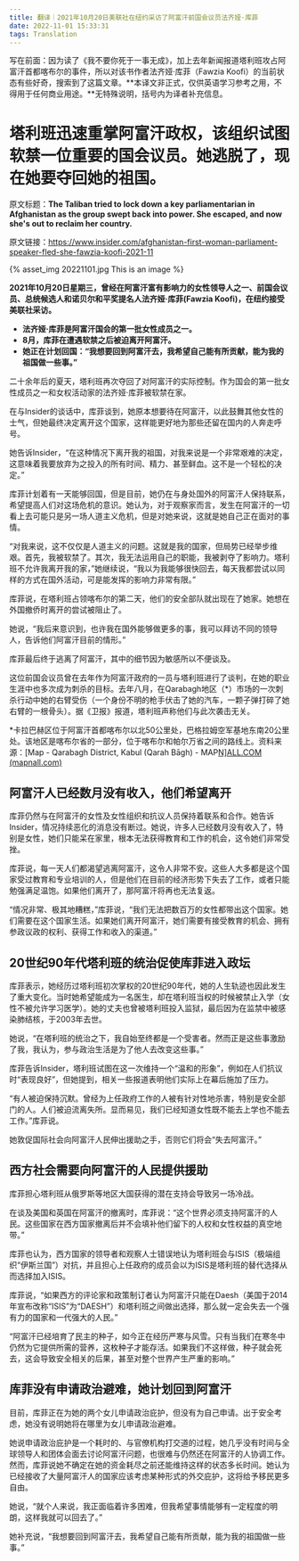 ```yaml
---
title: 翻译｜2021年10月20日美联社在纽约采访了阿富汗前国会议员法齐娅·库菲
date: 2022-11-01 15:33:31
tags: Translation
---
```


写在前面：因为读了《我不要你死于一事无成》，加上去年新闻报道塔利班攻占阿富汗首都喀布尔的事件，所以对该书作者法齐娅·库菲（Fawzia Koofi）的当前状态有些好奇，搜索到了这篇文章。**本译文非正式，仅供英语学习参考之用，不得用于任何商业用途。**无特殊说明，括号内为译者补充信息。

 

# 塔利班迅速重掌阿富汗政权，该组织试图软禁一位重要的国会议员。她逃脱了，现在她要夺回她的祖国。

原文标题：**The Taliban tried to lock down a key parliamentarian in Afghanistan as the group swept back into power. She escaped, and now she's out to reclaim her country.**

原文链接：https://www.insider.com/afghanistan-first-woman-parliament-speaker-fled-she-fawzia-koofi-2021-11

{% asset_img 20221101.jpg This is an image %}

**2021年10月20日星期三，曾经在阿富汗富有影响力的女性领导人之一、前国会议员、总统候选人和诺贝尔和平奖提名人法齐娅·库菲(Fawzia Koofi)，在纽约接受美联社采访。**

- **法齐娅·库菲是阿富汗国会的第一批女性成员之一。**
- **8月，库菲在遭遇软禁之后被迫离开阿富汗。**
- **她正在计划回国：“我想要回到阿富汗去，我希望自己能有所贡献，能为我的祖国做一些事。”**



二十余年后的夏天，塔利班再次夺回了对阿富汗的实际控制。作为国会的第一批女性成员之一和女权活动家的法齐娅·库菲被软禁在家。

在与Insider的谈话中，库菲谈到，她原本想要待在阿富汗，以此鼓舞其他女性的士气，但她最终决定离开这个国家，这样能更好地为那些还留在国内的人奔走呼号。

她告诉Insider，“在这种情况下离开我的祖国，对我来说是一个非常艰难的决定，这意味着我要放弃为之投入的所有时间、精力、甚至鲜血。这不是一个轻松的决定。”

库菲计划着有一天能够回国，但是目前，她仍在与身处国外的阿富汗人保持联系，希望提高人们对这场危机的意识。她认为，对于观察家而言，发生在阿富汗的一切看上去可能只是另一场人道主义危机，但是对她来说，这就是她自己正在面对的事情。

“对我来说，这不仅仅是人道主义的问题。这就是我的国家，但局势已经举步维艰。首先，我被软禁了。其次，我无法运用自己的职能，我被剥夺了影响力。塔利班不允许我离开我的家，”她继续说，“我以为我能够很快回去，每天我都尝试以同样的方式在国外活动，可是能发挥的影响力非常有限。”

库菲说，在塔利班占领喀布尔的第二天，他们的安全部队就出现在了她家。她想在外国撤侨时离开的尝试被阻止了。

她说，“我后来意识到，也许我在国外能够做更多的事，我可以拜访不同的领导人，告诉他们阿富汗目前的情形。”

库菲最后终于逃离了阿富汗，其中的细节因为敏感所以不便谈及。

这位前国会议员曾在去年作为阿富汗政府的一员与塔利班进行了谈判，在她的职业生涯中也多次成为刺杀的目标。去年八月，在Qarabagh地区（*）市场的一次刺杀行动中她的右臂受伤（一个身份不明的枪手伏击了她的汽车，一颗子弹打碎了她右臂的一根骨头）。据《卫报》报道，塔利班声称他们与此次袭击无关。

*卡拉巴赫区位于阿富汗首都喀布尔以北50公里处，巴格拉姆空军基地东南20公里处。该地区是喀布尔省的一部分，位于喀布尔和帕尔万省之间的路线上。资料来源：[Map - Qarabagh District, Kabul (Qarah Bāgh) - MAP[N\]ALL.COM (mapnall.com)](https://www.mapnall.com/en/Map-Qarabagh-District_1126556.html)

## 阿富汗人已经数月没有收入，他们希望离开

库菲仍然与在阿富汗的女性及女性组织和抗议人员保持着联系和合作。她告诉Insider，情况持续恶化的消息没有断过。她说，许多人已经数月没有收入了，特别是女性，她们只能呆在家里，根本无法获得教育和工作的机会，这令她们非常受挫。

库菲说，每一天人们都渴望逃离阿富汗，这令人非常不安。这些人大多都是这个国家受过教育和专业培训的人，但是他们在目前的经济形势下失去了工作，或者只能勉强满足温饱。如果他们离开了，那阿富汗将再也无法复返。

“情况非常、极其地糟糕，”库菲说，“我们无法把数百万的女性都带出这个国家。她们需要在这个国家生活。如果她们离开阿富汗，她们需要有接受教育的机会、拥有参政议政的权利、获得工作和收入的渠道。”

## 20世纪90年代塔利班的统治促使库菲进入政坛

库菲表示，她经历过塔利班初次掌权的20世纪90年代，她的人生轨迹也因此发生了重大变化。当时她希望能成为一名医生，却在塔利班当权的时候被禁止入学（女性不被允许学习医学）。她的丈夫也曾被塔利班投入监狱，最后因为在监禁中被感染肺结核，于2003年去世。

她说，“在塔利班的统治之下，我自始至终都是一个受害者。然而正是这些事激励了我，我认为，参与政治生活是为了他人去改变这些事。”

库菲告诉Insider，塔利班试图在这一次维持一个“温和的形象”，例如在人们抗议时“表现良好”，但她提到，相关一些报道表明他们实际上在幕后施加了压力。

“有人被迫保持沉默。曾经为上任政府工作的人被有针对性地杀害，特别是安全部门的人。人们被迫流离失所。显而易见，我们已经知道女性既不能去上学也不能去工作。”库菲说。

她敦促国际社会向阿富汗人民伸出援助之手，否则它们将会“失去阿富汗。”

## 西方社会需要向阿富汗的人民提供援助

库菲担心塔利班从俄罗斯等地区大国获得的潜在支持会导致另一场冷战。

在谈及美国和英国在阿富汗的撤离时，库菲说：“这个世界必须支持阿富汗的人民。这些国家在西方国家撤离后并不会填补他们留下的人权和女性权益的真空地带。”

库菲也认为，西方国家的领导者和观察人士错误地认为塔利班会与ISIS（极端组织“伊斯兰国”）对抗，并且担心上任政府的成员会以为ISIS是塔利班的替代选择从而选择加入ISIS。

库菲说，“如果西方的评论家和政策制订者认为阿富汗只能在Daesh（美国于2014年宣布改称“ISIS”为“DAESH”）和塔利班之间做出选择，那么就一定会失去一个强有力的国家和一代强大的人民。”

“阿富汗已经培育了民主的种子，如今正在经历严寒与风雪。只有当我们在寒冬中仍然为它提供所需的营养，这枚种子才能存活。如果我们不这样做，种子就会死去，这会导致安全相关的后果，甚至对整个世界产生严重的影响。”

## 库菲没有申请政治避难，她计划回到阿富汗

目前，库菲正在为她的两个女儿申请政治庇护，但没有为自己申请。出于安全考虑，她没有说明她将在哪里为女儿申请政治避难。

她说申请政治庇护是一个耗时的、与官僚机构打交道的过程，她几乎没有时间与全球领导人和团体会面去讨论阿富汗问题，也很难与仍然还在阿富汗的人协调工作。然而，库菲说她不确定在她的资金耗尽之前还能维持这样的状态多长时间。她认为已经接收了大量阿富汗人的国家应该考虑某种形式的外交庇护，这将给予移民更多自由。

她说，“就个人来说，我正面临着许多困难，但我希望事情能够有一定程度的明朗，这样我就可以回去了。”

她补充说，“我想要回到阿富汗去，我希望自己能有所贡献，能为我的祖国做一些事。”
